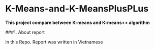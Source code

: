# K-Means-and-K-MeansPlusPLus
**This project compare between K-means and K-means++ algorithm**

###1. About report

In this Repo. Report was written in Vietnamese





